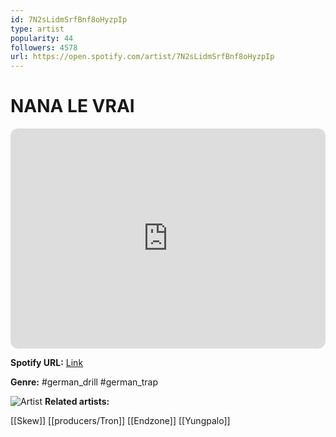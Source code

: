 ```yaml
---
id: 7N2sLidmSrfBnf8oHyzpIp
type: artist
popularity: 44
followers: 4578
url: https://open.spotify.com/artist/7N2sLidmSrfBnf8oHyzpIp
---
```

# NANA LE VRAI

<iframe style="border-radius:12px" src="https://open.spotify.com/embed/artist/7N2sLidmSrfBnf8oHyzpIp" width="100%" height="352" frameBorder="0" allowfullscreen="" allow="autoplay; clipboard-write; encrypted-media; fullscreen; picture-in-picture" loading="lazy"></iframe>

**Spotify URL:** [Link](https://open.spotify.com/artist/7N2sLidmSrfBnf8oHyzpIp)

**Genre:**  #german_drill #german_trap

![Artist](https://i.scdn.co/image/ab6761610000e5eba95563d5a46f081009ac06ab)
**Related artists:**

[[Skew]]
[[producers/Tron]]
[[Endzone]]
[[Yungpalo]]
